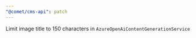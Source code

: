 ```yaml
---
"@comet/cms-api": patch
---
```


Limit image title to 150 characters in `AzureOpenAiContentGenerationService`
